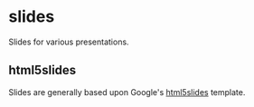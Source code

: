 # slides

Slides for various presentations.

## html5slides

Slides are generally based upon Google's [html5slides](http://code.google.com/p/html5slides/) template.